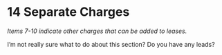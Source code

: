 # 14 Separate Charges
_Items 7-10 indicate other charges that can be added to leases._


I’m not really sure what to do about this section? Do you have any leads?
